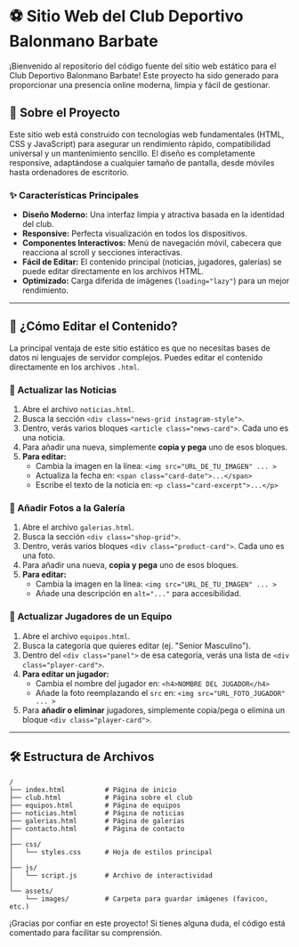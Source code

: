 # ⚽ Sitio Web del Club Deportivo Balonmano Barbate

¡Bienvenido al repositorio del código fuente del sitio web estático para el Club Deportivo Balonmano Barbate! Este proyecto ha sido generado para proporcionar una presencia online moderna, limpia y fácil de gestionar.

## 🚀 Sobre el Proyecto

Este sitio web está construido con tecnologías web fundamentales (HTML, CSS y JavaScript) para asegurar un rendimiento rápido, compatibilidad universal y un mantenimiento sencillo. El diseño es completamente responsive, adaptándose a cualquier tamaño de pantalla, desde móviles hasta ordenadores de escritorio.

### ✨ Características Principales

- **Diseño Moderno:** Una interfaz limpia y atractiva basada en la identidad del club.
- **Responsive:** Perfecta visualización en todos los dispositivos.
- **Componentes Interactivos:** Menú de navegación móvil, cabecera que reacciona al scroll y secciones interactivas.
- **Fácil de Editar:** El contenido principal (noticias, jugadores, galerías) se puede editar directamente en los archivos HTML.
- **Optimizado:** Carga diferida de imágenes (`loading="lazy"`) para un mejor rendimiento.

---

## 🔧 ¿Cómo Editar el Contenido?

La principal ventaja de este sitio estático es que no necesitas bases de datos ni lenguajes de servidor complejos. Puedes editar el contenido directamente en los archivos `.html`.

### 📰 Actualizar las Noticias

1.  Abre el archivo `noticias.html`.
2.  Busca la sección `<div class="news-grid instagram-style">`.
3.  Dentro, verás varios bloques `<article class="news-card">`. Cada uno es una noticia.
4.  Para añadir una nueva, simplemente **copia y pega** uno de esos bloques.
5.  **Para editar:**
    -   Cambia la imagen en la línea: `<img src="URL_DE_TU_IMAGEN" ... >`
    -   Actualiza la fecha en: `<span class="card-date">...</span>`
    -   Escribe el texto de la noticia en: `<p class="card-excerpt">...</p>`

### 📸 Añadir Fotos a la Galería

1.  Abre el archivo `galerias.html`.
2.  Busca la sección `<div class="shop-grid">`.
3.  Dentro, verás varios bloques `<div class="product-card">`. Cada uno es una foto.
4.  Para añadir una nueva, **copia y pega** uno de esos bloques.
5.  **Para editar:**
    -   Cambia la imagen en la línea: `<img src="URL_DE_TU_IMAGEN" ... >`
    -   Añade una descripción en `alt="..."` para accesibilidad.

### 👥 Actualizar Jugadores de un Equipo

1.  Abre el archivo `equipos.html`.
2.  Busca la categoría que quieres editar (ej. "Senior Masculino").
3.  Dentro del `<div class="panel">` de esa categoría, verás una lista de `<div class="player-card">`.
4.  **Para editar un jugador:**
    -   Cambia el nombre del jugador en: `<h4>NOMBRE DEL JUGADOR</h4>`
    -   Añade la foto reemplazando el `src` en: `<img src="URL_FOTO_JUGADOR" ... >`
5.  Para **añadir o eliminar** jugadores, simplemente copia/pega o elimina un bloque `<div class="player-card">`.

---

## 🛠️ Estructura de Archivos

```
/
├── index.html          # Página de inicio
├── club.html           # Página sobre el club
├── equipos.html        # Página de equipos
├── noticias.html       # Página de noticias
├── galerias.html       # Página de galerías
├── contacto.html       # Página de contacto
│
├── css/
│   └── styles.css      # Hoja de estilos principal
│
├── js/
│   └── script.js       # Archivo de interactividad
│
└── assets/
    └── images/         # Carpeta para guardar imágenes (favicon, etc.)
```

¡Gracias por confiar en este proyecto! Si tienes alguna duda, el código está comentado para facilitar su comprensión.
